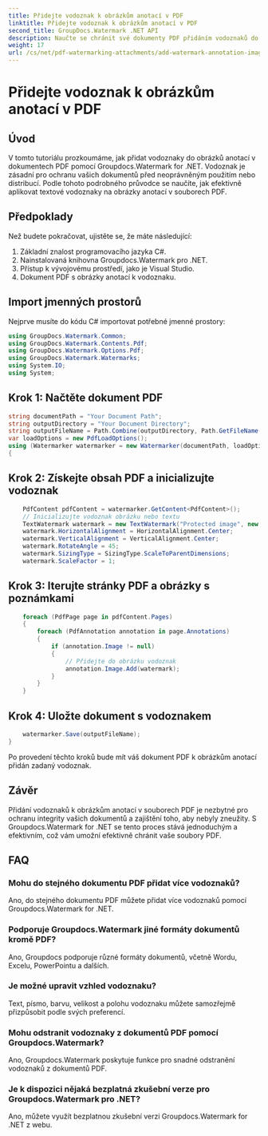 ```yaml
---
title: Přidejte vodoznak k obrázkům anotací v PDF
linktitle: Přidejte vodoznak k obrázkům anotací v PDF
second_title: GroupDocs.Watermark .NET API
description: Naučte se chránit své dokumenty PDF přidáním vodoznaků do obrázků anotací pomocí Groupdocs.Watermark for .NET.
weight: 17
url: /cs/net/pdf-watermarking-attachments/add-watermark-annotation-images-pdf/
---
```


# Přidejte vodoznak k obrázkům anotací v PDF

## Úvod
V tomto tutoriálu prozkoumáme, jak přidat vodoznaky do obrázků anotací v dokumentech PDF pomocí Groupdocs.Watermark for .NET. Vodoznak je zásadní pro ochranu vašich dokumentů před neoprávněným použitím nebo distribucí. Podle tohoto podrobného průvodce se naučíte, jak efektivně aplikovat textové vodoznaky na obrázky anotací v souborech PDF.
## Předpoklady
Než budete pokračovat, ujistěte se, že máte následující:
1. Základní znalost programovacího jazyka C#.
2. Nainstalovaná knihovna Groupdocs.Watermark pro .NET.
3. Přístup k vývojovému prostředí, jako je Visual Studio.
4. Dokument PDF s obrázky anotací k vodoznaku.

## Import jmenných prostorů
Nejprve musíte do kódu C# importovat potřebné jmenné prostory:
```csharp
using GroupDocs.Watermark.Common;
using GroupDocs.Watermark.Contents.Pdf;
using GroupDocs.Watermark.Options.Pdf;
using GroupDocs.Watermark.Watermarks;
using System.IO;
using System;
```
## Krok 1: Načtěte dokument PDF
```csharp
string documentPath = "Your Document Path";
string outputDirectory = "Your Document Directory";
string outputFileName = Path.Combine(outputDirectory, Path.GetFileName(documentPath));
var loadOptions = new PdfLoadOptions();
using (Watermarker watermarker = new Watermarker(documentPath, loadOptions))
{
```
## Krok 2: Získejte obsah PDF a inicializujte vodoznak
```csharp
    PdfContent pdfContent = watermarker.GetContent<PdfContent>();
    // Inicializujte vodoznak obrázku nebo textu
    TextWatermark watermark = new TextWatermark("Protected image", new Font("Arial", 8));
    watermark.HorizontalAlignment = HorizontalAlignment.Center;
    watermark.VerticalAlignment = VerticalAlignment.Center;
    watermark.RotateAngle = 45;
    watermark.SizingType = SizingType.ScaleToParentDimensions;
    watermark.ScaleFactor = 1;
```
## Krok 3: Iterujte stránky PDF a obrázky s poznámkami
```csharp
    foreach (PdfPage page in pdfContent.Pages)
    {
        foreach (PdfAnnotation annotation in page.Annotations)
        {
            if (annotation.Image != null)
            {
                // Přidejte do obrázku vodoznak
                annotation.Image.Add(watermark);
            }
        }
    }
```
## Krok 4: Uložte dokument s vodoznakem
```csharp
    watermarker.Save(outputFileName);
}
```
Po provedení těchto kroků bude mít váš dokument PDF k obrázkům anotací přidán zadaný vodoznak.

## Závěr
Přidání vodoznaků k obrázkům anotací v souborech PDF je nezbytné pro ochranu integrity vašich dokumentů a zajištění toho, aby nebyly zneužity. S Groupdocs.Watermark for .NET se tento proces stává jednoduchým a efektivním, což vám umožní efektivně chránit vaše soubory PDF.
## FAQ
### Mohu do stejného dokumentu PDF přidat více vodoznaků?
Ano, do stejného dokumentu PDF můžete přidat více vodoznaků pomocí Groupdocs.Watermark for .NET.
### Podporuje Groupdocs.Watermark jiné formáty dokumentů kromě PDF?
Ano, Groupdocs podporuje různé formáty dokumentů, včetně Wordu, Excelu, PowerPointu a dalších.
### Je možné upravit vzhled vodoznaku?
Text, písmo, barvu, velikost a polohu vodoznaku můžete samozřejmě přizpůsobit podle svých preferencí.
### Mohu odstranit vodoznaky z dokumentů PDF pomocí Groupdocs.Watermark?
Ano, Groupdocs.Watermark poskytuje funkce pro snadné odstranění vodoznaků z dokumentů PDF.
### Je k dispozici nějaká bezplatná zkušební verze pro Groupdocs.Watermark pro .NET?
Ano, můžete využít bezplatnou zkušební verzi Groupdocs.Watermark for .NET z webu.